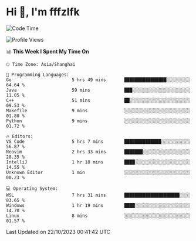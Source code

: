 # Hi 👋, I'm fffzlfk

<!--START_SECTION:waka-->
![Code Time](http://img.shields.io/badge/Code%20Time-524%20hrs%206%20mins-blue)

![Profile Views](http://img.shields.io/badge/Profile%20Views-0-blue)

📊 **This Week I Spent My Time On** 

```text
🕑︎ Time Zone: Asia/Shanghai

💬 Programming Languages: 
Go                       5 hrs 49 mins       ████████████████░░░░░░░░░   64.64 % 
Java                     59 mins             ███░░░░░░░░░░░░░░░░░░░░░░   11.05 % 
C++                      51 mins             ██░░░░░░░░░░░░░░░░░░░░░░░   09.53 % 
Makefile                 9 mins              ░░░░░░░░░░░░░░░░░░░░░░░░░   01.80 % 
Python                   9 mins              ░░░░░░░░░░░░░░░░░░░░░░░░░   01.72 % 

🔥 Editors: 
VS Code                  5 hrs 7 mins        ██████████████░░░░░░░░░░░   56.87 % 
Neovim                   2 hrs 33 mins       ███████░░░░░░░░░░░░░░░░░░   28.35 % 
IntelliJ                 1 hr 18 mins        ████░░░░░░░░░░░░░░░░░░░░░   14.55 % 
Unknown Editor           1 min               ░░░░░░░░░░░░░░░░░░░░░░░░░   00.23 % 

💻 Operating System: 
WSL                      7 hrs 31 mins       █████████████████████░░░░   83.65 % 
Windows                  1 hr 19 mins        ████░░░░░░░░░░░░░░░░░░░░░   14.78 % 
Linux                    8 mins              ░░░░░░░░░░░░░░░░░░░░░░░░░   01.57 % 
```


 Last Updated on 22/10/2023 00:41:42 UTC
<!--END_SECTION:waka-->
